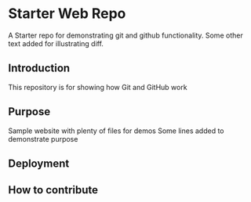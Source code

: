 # Starter Web Repo

A Starter repo for demonstrating git and github functionality.
Some other text added for illustrating diff.

## Introduction
This repository is for showing how Git and GitHub work

## Purpose

Sample website with plenty of files for demos
Some lines added to demonstrate purpose

## Deployment

## How to contribute
